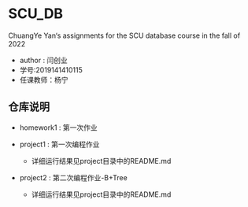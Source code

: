 # SCU_DB
ChuangYe Yan‘s assignments for the SCU database course in the fall of 2022

- author : 闫创业
- 学号:2019141410115
- 任课教师：杨宁

## 仓库说明
- homework1 : 第一次作业
- project1 : 第一次编程作业
  - 详细运行结果见project目录中的README.md

- project2 : 第二次编程作业-B+Tree
  - 详细运行结果见project目录中的README.md
